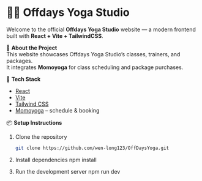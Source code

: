 # 🧘‍♀️ Offdays Yoga Studio

Welcome to the official **Offdays Yoga Studio** website — a modern frontend built with **React + Vite + TailwindCSS**.

🌿 **About the Project**  
This website showcases Offdays Yoga Studio’s classes, trainers, and packages.  
It integrates **Momoyoga** for class scheduling and package purchases.

🚀 **Tech Stack**
- [React](https://reactjs.org/)
- [Vite](https://vitejs.dev/)
- [Tailwind CSS](https://tailwindcss.com/)
- [Momoyoga](https://www.momoyoga.com/) – schedule & booking

📦 **Setup Instructions**
1. Clone the repository  
   ```bash
   git clone https://github.com/wen-long123/OffDaysYoga.git

2. Install dependencies
   npm install

3. Run the development server
   npm run dev